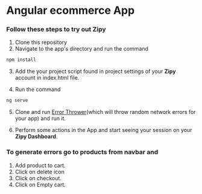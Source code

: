 
# Angular ecommerce App

### Follow these steps to try out Zipy

1. Clone this repository
2. Navigate to the app's directory and run the command 
```bash
npm install
```
3. Add the your project script found in project settings of your **Zipy** account in index.html file.
    
4. Run the command
```bash
ng serve
```


5. Clone and run [Error Thrower](https://github.com/sandeshmurdia/Error-thrower)(which will throw random network errors for your app) and run it. 

6. Perform some actions in the App and start seeing your session on your **Zipy Dashboard**.


### To generate errors go to products from navbar and 
1. Add product to cart.
2. Click on delete icon 
3. Click on checkout.
4. Click on Empty cart.
